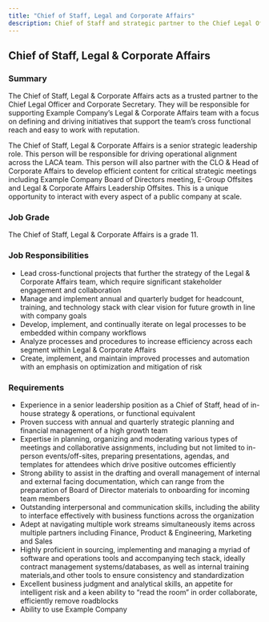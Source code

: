 ```yaml
---
title: "Chief of Staff, Legal and Corporate Affairs"
description: Chief of Staff and strategic partner to the Chief Legal Officer
---
```


## Chief of Staff, Legal & Corporate Affairs

### Summary

The Chief of Staff, Legal & Corporate Affairs acts as a trusted partner to the Chief Legal Officer and Corporate Secretary. They will be responsible for supporting Example Company’s Legal & Corporate Affairs team with a focus on defining and driving initiatives that support the team’s cross functional reach  and easy to work with reputation.

The Chief of Staff, Legal & Corporate Affairs is a senior strategic leadership role. This person will be responsible for driving operational alignment across the LACA team. This person will also partner with the CLO & Head of Corporate Affairs to develop efficient content for critical strategic  meetings including Example Company Board of Directors meeting, E-Group Offsites and Legal & Corporate Affairs Leadership Offsites. This is a unique opportunity to interact with every aspect of a public company at scale. 

### Job Grade

The Chief of Staff, Legal & Corporate Affairs is a grade 11.

### Job Responsibilities

- Lead cross-functional projects that further the strategy of the Legal & Corporate Affairs team, which require significant stakeholder engagement and collaboration
- Manage and implement annual and quarterly budget for headcount, training, and technology stack with clear vision for future growth in line with company goals
- Develop, implement, and continually iterate on legal processes to be embedded within company workflows
- Analyze processes and procedures to increase efficiency across each segment within Legal & Corporate Affairs
- Create, implement, and maintain improved processes and automation with an emphasis on optimization and mitigation of risk

### Requirements

- Experience in a senior leadership position as a Chief of Staff, head of in-house strategy & operations, or functional equivalent
- Proven success with annual and quarterly strategic planning and financial management of a high growth team
- Expertise in planning, organizing and moderating various types of meetings and collaborative assignments, including but not limited to in-person events/off-sites, preparing presentations, agendas, and templates for attendees which drive positive outcomes efficiently
- Strong ability to assist in the drafting and overall management of internal and external facing documentation, which can range from the preparation of Board of Director materials to onboarding for incoming team members
- Outstanding interpersonal and communication skills, including the ability to interface effectively with business functions across the organization
- Adept at navigating multiple work streams simultaneously  items across multiple partners including Finance, Product & Engineering, Marketing and Sales
- Highly proficient in sourcing, implementing and managing a myriad of software and operations tools and accompanying tech stack, ideally contract management systems/databases, as well as internal training materials,and other tools to ensure consistency and standardization
- Excellent business judgment and analytical skills, an appetite for intelligent risk and a keen ability to “read the room” in order collaborate, efficiently remove roadblocks
- Ability to use Example Company

